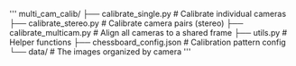 '''
multi_cam_calib/
├── calibrate_single.py       # Calibrate individual cameras
├── calibrate_stereo.py       # Calibrate camera pairs (stereo)
├── calibrate_multicam.py     # Align all cameras to a shared frame
├── utils.py                  # Helper functions
├── chessboard_config.json    # Calibration pattern config
└── data/                     # The images organized by camera
'''
